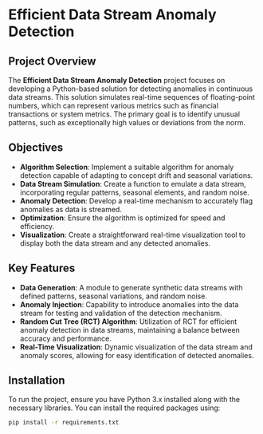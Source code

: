 # Efficient Data Stream Anomaly Detection

## Project Overview
The **Efficient Data Stream Anomaly Detection** project focuses on developing a Python-based solution for detecting anomalies in continuous data streams. This solution simulates real-time sequences of floating-point numbers, which can represent various metrics such as financial transactions or system metrics. The primary goal is to identify unusual patterns, such as exceptionally high values or deviations from the norm.

## Objectives
- **Algorithm Selection**: Implement a suitable algorithm for anomaly detection capable of adapting to concept drift and seasonal variations.
- **Data Stream Simulation**: Create a function to emulate a data stream, incorporating regular patterns, seasonal elements, and random noise.
- **Anomaly Detection**: Develop a real-time mechanism to accurately flag anomalies as data is streamed.
- **Optimization**: Ensure the algorithm is optimized for speed and efficiency.
- **Visualization**: Create a straightforward real-time visualization tool to display both the data stream and any detected anomalies.

## Key Features
- **Data Generation**: A module to generate synthetic data streams with defined patterns, seasonal variations, and random noise.
- **Anomaly Injection**: Capability to introduce anomalies into the data stream for testing and validation of the detection mechanism.
- **Random Cut Tree (RCT) Algorithm**: Utilization of RCT for efficient anomaly detection in data streams, maintaining a balance between accuracy and performance.
- **Real-Time Visualization**: Dynamic visualization of the data stream and anomaly scores, allowing for easy identification of detected anomalies.

## Installation
To run the project, ensure you have Python 3.x installed along with the necessary libraries. You can install the required packages using:

```bash
pip install -r requirements.txt
